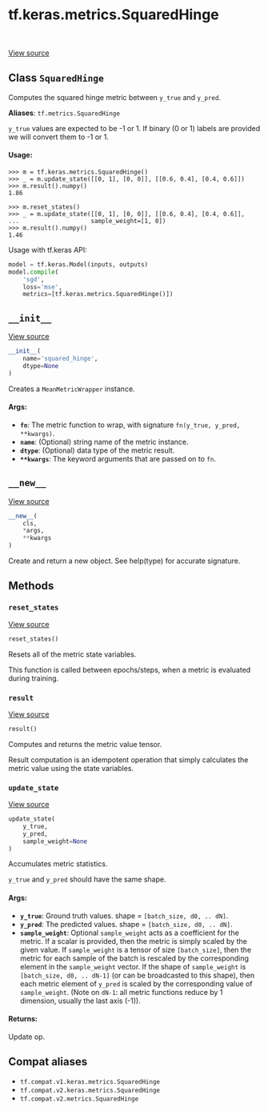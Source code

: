 <div itemscope itemtype="http://developers.google.com/ReferenceObject">
<meta itemprop="name" content="tf.keras.metrics.SquaredHinge" />
<meta itemprop="path" content="Stable" />
<meta itemprop="property" content="__init__"/>
<meta itemprop="property" content="__new__"/>
<meta itemprop="property" content="reset_states"/>
<meta itemprop="property" content="result"/>
<meta itemprop="property" content="update_state"/>
</div>

# tf.keras.metrics.SquaredHinge

<!-- Insert buttons and diff -->

<table class="tfo-notebook-buttons tfo-api" align="left">
</table>

<a target="_blank" href="/code/stable/tensorflow/python/keras/metrics.py">View source</a>



## Class `SquaredHinge`

Computes the squared hinge metric between `y_true` and `y_pred`.



**Aliases**: `tf.metrics.SquaredHinge`

<!-- Placeholder for "Used in" -->

`y_true` values are expected to be -1 or 1. If binary (0 or 1) labels are
provided we will convert them to -1 or 1.

#### Usage:



```
>>> m = tf.keras.metrics.SquaredHinge()
>>> _ = m.update_state([[0, 1], [0, 0]], [[0.6, 0.4], [0.4, 0.6]])
>>> m.result().numpy()
1.86
```

```
>>> m.reset_states()
>>> _ = m.update_state([[0, 1], [0, 0]], [[0.6, 0.4], [0.4, 0.6]],
...                    sample_weight=[1, 0])
>>> m.result().numpy()
1.46
```

Usage with tf.keras API:

```python
model = tf.keras.Model(inputs, outputs)
model.compile(
    'sgd',
    loss='mse',
    metrics=[tf.keras.metrics.SquaredHinge()])
```

<h2 id="__init__"><code>__init__</code></h2>

<a target="_blank" href="/code/stable/tensorflow/python/keras/metrics.py">View source</a>

``` python
__init__(
    name='squared_hinge',
    dtype=None
)
```

Creates a `MeanMetricWrapper` instance.


#### Args:


* <b>`fn`</b>: The metric function to wrap, with signature
  `fn(y_true, y_pred, **kwargs)`.
* <b>`name`</b>: (Optional) string name of the metric instance.
* <b>`dtype`</b>: (Optional) data type of the metric result.
* <b>`**kwargs`</b>: The keyword arguments that are passed on to `fn`.

<h2 id="__new__"><code>__new__</code></h2>

<a target="_blank" href="/code/stable/tensorflow/python/keras/metrics.py">View source</a>

``` python
__new__(
    cls,
    *args,
    **kwargs
)
```

Create and return a new object.  See help(type) for accurate signature.




## Methods

<h3 id="reset_states"><code>reset_states</code></h3>

<a target="_blank" href="/code/stable/tensorflow/python/keras/metrics.py">View source</a>

``` python
reset_states()
```

Resets all of the metric state variables.

This function is called between epochs/steps,
when a metric is evaluated during training.

<h3 id="result"><code>result</code></h3>

<a target="_blank" href="/code/stable/tensorflow/python/keras/metrics.py">View source</a>

``` python
result()
```

Computes and returns the metric value tensor.

Result computation is an idempotent operation that simply calculates the
metric value using the state variables.

<h3 id="update_state"><code>update_state</code></h3>

<a target="_blank" href="/code/stable/tensorflow/python/keras/metrics.py">View source</a>

``` python
update_state(
    y_true,
    y_pred,
    sample_weight=None
)
```

Accumulates metric statistics.

`y_true` and `y_pred` should have the same shape.

#### Args:


* <b>`y_true`</b>: Ground truth values. shape = `[batch_size, d0, .. dN]`.
* <b>`y_pred`</b>: The predicted values. shape = `[batch_size, d0, .. dN]`.
* <b>`sample_weight`</b>: Optional `sample_weight` acts as a
  coefficient for the metric. If a scalar is provided, then the metric is
  simply scaled by the given value. If `sample_weight` is a tensor of size
  `[batch_size]`, then the metric for each sample of the batch is rescaled
  by the corresponding element in the `sample_weight` vector. If the shape
  of `sample_weight` is `[batch_size, d0, .. dN-1]` (or can be broadcasted
  to this shape), then each metric element of `y_pred` is scaled by the
  corresponding value of `sample_weight`. (Note on `dN-1`: all metric
  functions reduce by 1 dimension, usually the last axis (-1)).


#### Returns:

Update op.






## Compat aliases

* `tf.compat.v1.keras.metrics.SquaredHinge`
* `tf.compat.v2.keras.metrics.SquaredHinge`
* `tf.compat.v2.metrics.SquaredHinge`

